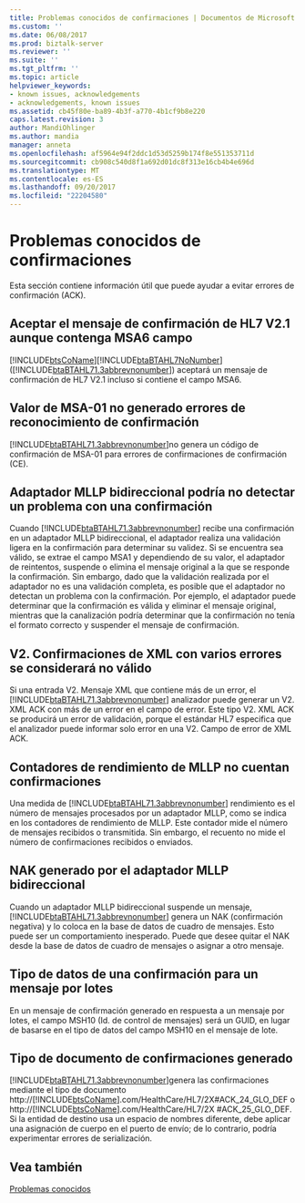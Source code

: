 ```yaml
---
title: Problemas conocidos de confirmaciones | Documentos de Microsoft
ms.custom: ''
ms.date: 06/08/2017
ms.prod: biztalk-server
ms.reviewer: ''
ms.suite: ''
ms.tgt_pltfrm: ''
ms.topic: article
helpviewer_keywords:
- known issues, acknowledgements
- acknowledgements, known issues
ms.assetid: cb45f80e-ba89-4b3f-a770-4b1cf9b8e220
caps.latest.revision: 3
author: MandiOhlinger
ms.author: mandia
manager: anneta
ms.openlocfilehash: af5964e94f2ddc1d53d5259b174f8e551353711d
ms.sourcegitcommit: cb908c540d8f1a692d01dc8f313e16cb4b4e696d
ms.translationtype: MT
ms.contentlocale: es-ES
ms.lasthandoff: 09/20/2017
ms.locfileid: "22204580"
---
```

# <a name="acknowledgments-known-issues"></a>Problemas conocidos de confirmaciones
Esta sección contiene información útil que puede ayudar a evitar errores de confirmación (ACK).  
  
## <a name="hl7-v21-acknowledgment-message-accepted-even-if-it-contains-msa6-field"></a>Aceptar el mensaje de confirmación de HL7 V2.1 aunque contenga MSA6 campo  
 [!INCLUDE[btsCoName](../../includes/btsconame-md.md)][!INCLUDE[btaBTAHL7NoNumber](../../includes/btabtahl7nonumber-md.md)] ([!INCLUDE[btaBTAHL71.3abbrevnonumber](../../includes/btabtahl71-3abbrevnonumber-md.md)]) aceptará un mensaje de confirmación de HL7 V2.1 incluso si contiene el campo MSA6.  
  
## <a name="msa-01-value-not-generated-for-commit-acknowledgment-errors"></a>Valor de MSA-01 no generado errores de reconocimiento de confirmación  
 [!INCLUDE[btaBTAHL71.3abbrevnonumber](../../includes/btabtahl71-3abbrevnonumber-md.md)]no genera un código de confirmación de MSA-01 para errores de confirmaciones de confirmación (CE).  
  
## <a name="two-way-mllp-adapter-might-not-detect-a-problem-with-an-ack"></a>Adaptador MLLP bidireccional podría no detectar un problema con una confirmación  
 Cuando [!INCLUDE[btaBTAHL71.3abbrevnonumber](../../includes/btabtahl71-3abbrevnonumber-md.md)] recibe una confirmación en un adaptador MLLP bidireccional, el adaptador realiza una validación ligera en la confirmación para determinar su validez. Si se encuentra sea válido, se extrae el campo MSA1 y dependiendo de su valor, el adaptador de reintentos, suspende o elimina el mensaje original a la que se responde la confirmación. Sin embargo, dado que la validación realizada por el adaptador no es una validación completa, es posible que el adaptador no detectan un problema con la confirmación. Por ejemplo, el adaptador puede determinar que la confirmación es válida y eliminar el mensaje original, mientras que la canalización podría determinar que la confirmación no tenía el formato correcto y suspender el mensaje de confirmación.  
  
## <a name="v2xml-acks-with-multiple-errors-will-fail-validation"></a>V2. Confirmaciones de XML con varios errores se considerará no válido  
 Si una entrada V2. Mensaje XML que contiene más de un error, el [!INCLUDE[btaBTAHL71.3abbrevnonumber](../../includes/btabtahl71-3abbrevnonumber-md.md)] analizador puede generar un V2. XML ACK con más de un error en el campo de error. Este tipo V2. XML ACK se producirá un error de validación, porque el estándar HL7 especifica que el analizador puede informar solo error en una V2. Campo de error de XML ACK.  
  
## <a name="mllp-performance-counters-do-not-count-acks"></a>Contadores de rendimiento de MLLP no cuentan confirmaciones  
 Una medida de [!INCLUDE[btaBTAHL71.3abbrevnonumber](../../includes/btabtahl71-3abbrevnonumber-md.md)] rendimiento es el número de mensajes procesados por un adaptador MLLP, como se indica en los contadores de rendimiento de MLLP. Este contador mide el número de mensajes recibidos o transmitida. Sin embargo, el recuento no mide el número de confirmaciones recibidos o enviados.  
  
## <a name="nak-generated-by-two-way-mllp-adapter"></a>NAK generado por el adaptador MLLP bidireccional  
 Cuando un adaptador MLLP bidireccional suspende un mensaje, [!INCLUDE[btaBTAHL71.3abbrevnonumber](../../includes/btabtahl71-3abbrevnonumber-md.md)] genera un NAK (confirmación negativa) y lo coloca en la base de datos de cuadro de mensajes. Esto puede ser un comportamiento inesperado. Puede que desee quitar el NAK desde la base de datos de cuadro de mensajes o asignar a otro mensaje.  
  
## <a name="data-type-of-an-ack-to-a-batch-message"></a>Tipo de datos de una confirmación para un mensaje por lotes  
 En un mensaje de confirmación generado en respuesta a un mensaje por lotes, el campo MSH10 (Id. de control de mensajes) será un GUID, en lugar de basarse en el tipo de datos del campo MSH10 en el mensaje de lote.  
  
## <a name="generated-acknowledgments-doc-type"></a>Tipo de documento de confirmaciones generado  
 [!INCLUDE[btaBTAHL71.3abbrevnonumber](../../includes/btabtahl71-3abbrevnonumber-md.md)]genera las confirmaciones mediante el tipo de documento http://[!INCLUDE[btsCoName](../../includes/btsconame-md.md)].com/HealthCare/HL7/2X#ACK_24_GLO_DEF o http://[!INCLUDE[btsCoName](../../includes/btsconame-md.md)].com/HealthCare/HL7/2X #ACK_25_GLO_DEF. Si la entidad de destino usa un espacio de nombres diferente, debe aplicar una asignación de cuerpo en el puerto de envío; de lo contrario, podría experimentar errores de serialización.  
  
## <a name="see-also"></a>Vea también  
 [Problemas conocidos](../../adapters-and-accelerators/accelerator-hl7/known-issues1.md)